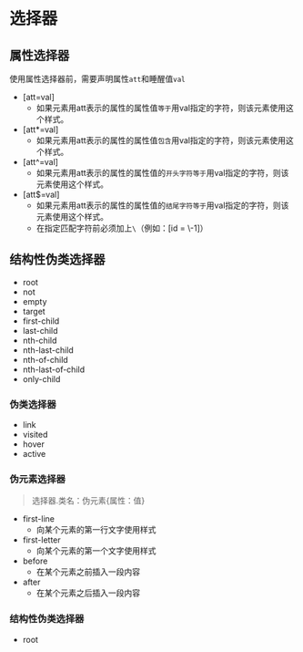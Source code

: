 # 选择器
## 属性选择器
 使用属性选择器前，需要声明属性`att`和睡醒值`val`
 * \[att=val]
    * 如果元素用att表示的属性的属性值`等于`用val指定的字符，则该元素使用这个样式。
 * \[att*=val]
    * 如果元素用att表示的属性的属性值`包含`用val指定的字符，则该元素使用这个样式。
 * \[att^=val]
    * 如果元素用att表示的属性的属性值的`开头字符等于`用val指定的字符，则该元素使用这个样式。
 * \[att$=val]
    * 如果元素用att表示的属性的属性值的`结尾字符等于`用val指定的字符，则该元素使用这个样式。
    * 在指定匹配字符前必须加上`\`（例如：\[id = \\-1]）

## 结构性伪类选择器
* root
* not
* empty
* target
* first-child
* last-child
* nth-child
* nth-last-child
* nth-of-child
* nth-last-of-child
* only-child
### 伪类选择器
* link
* visited
* hover
* active
### 伪元素选择器
 > 选择器.类名：伪元素{属性：值}
* first-line
    * 向某个元素的第一行文字使用样式
* first-letter
    * 向某个元素的第一个文字使用样式
* before
    * 在某个元素之前插入一段内容
* after
    * 在某个元素之后插入一段内容
### 结构性伪类选择器
* root


